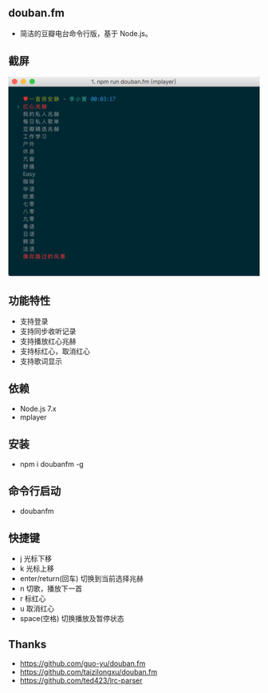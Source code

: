 ## douban.fm
* 简洁的豆瓣电台命令行版，基于 Node.js。

## 截屏
![image](https://raw.githubusercontent.com/shuiszhang/douban.fm/master/douban.fm.png)

## 功能特性
* 支持登录
* 支持同步收听记录
* 支持播放红心兆赫
* 支持标红心，取消红心
* 支持歌词显示

## 依赖
* Node.js 7.x
* mplayer

## 安装
* npm i doubanfm -g

## 命令行启动
* doubanfm

## 快捷键
* j 光标下移
* k 光标上移
* enter/return(回车) 切换到当前选择兆赫
* n 切歌，播放下一首
* r 标红心
* u 取消红心
* space(空格) 切换播放及暂停状态

## Thanks
* https://github.com/guo-yu/douban.fm
* https://github.com/taizilongxu/douban.fm
* https://github.com/ted423/lrc-parser